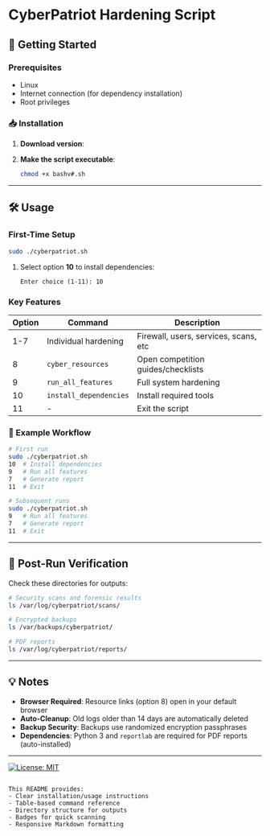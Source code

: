 # CyberPatriot Hardening Script

## 🚀 Getting Started

### Prerequisites
- Linux
- Internet connection (for dependency installation)
- Root privileges

### 📥 Installation
1. **Download version**:
   

2. **Make the script executable**:
   ```bash
   chmod +x bashv#.sh
   ```

---

## 🛠 Usage

### First-Time Setup
```bash
sudo ./cyberpatriot.sh
```
1. Select option **10** to install dependencies:  
   ```
   Enter choice (1-11): 10
   ```

### Key Features
| Option | Command              | Description                          |
|--------|----------------------|--------------------------------------|
| 1-7    | Individual hardening | Firewall, users, services, scans, etc |
| 8      | `cyber_resources`    | Open competition guides/checklists   |
| 9      | `run_all_features`   | Full system hardening                |
| 10     | `install_dependencies` | Install required tools             |
| 11     | -                    | Exit the script                     |

### 🔄 Example Workflow
```bash
# First run
sudo ./cyberpatriot.sh
10  # Install dependencies
9   # Run all features
7   # Generate report
11  # Exit

# Subsequent runs
sudo ./cyberpatriot.sh
9   # Run all features
7   # Generate report
11  # Exit
```

---

## 📂 Post-Run Verification
Check these directories for outputs:
```bash
# Security scans and forensic results
ls /var/log/cyberpatriot/scans/

# Encrypted backups
ls /var/backups/cyberpatriot/

# PDF reports
ls /var/log/cyberpatriot/reports/
```

---

## 💡 Notes
- **Browser Required**: Resource links (option 8) open in your default browser
- **Auto-Cleanup**: Old logs older than 14 days are automatically deleted
- **Backup Security**: Backups use randomized encryption passphrases
- **Dependencies**: Python 3 and `reportlab` are required for PDF reports (auto-installed)

---

[![License: MIT](https://img.shields.io/badge/License-MIT-yellow.svg)](https://opensource.org/licenses/MIT)
``` 

This README provides:  
- Clear installation/usage instructions  
- Table-based command reference  
- Directory structure for outputs  
- Badges for quick scanning  
- Responsive Markdown formatting
